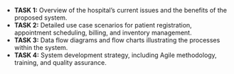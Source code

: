 - **TASK 1:** Overview of the hospital’s current issues and the benefits of the proposed system.
- **TASK 2:** Detailed use case scenarios for patient registration, appointment scheduling, billing, and inventory management.
- **TASK 3:** Data flow diagrams and flow charts illustrating the processes within the system.
- **TASK 4:** System development strategy, including Agile methodology, training, and quality assurance.
